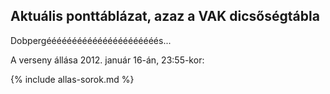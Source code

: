 ## Aktuális ponttáblázat, azaz a VAK dicsőségtábla

Dobpergéééééééééééééééééééééés...

A verseny állása 2012. január 16-án, 23:55-kor:

{% include allas-sorok.md %}
